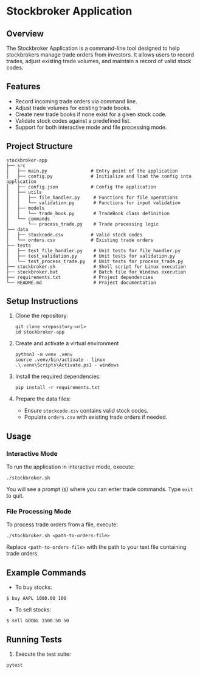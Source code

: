 # Stockbroker Application

## Overview
The Stockbroker Application is a command-line tool designed to help stockbrokers manage trade orders from investors. It allows users to record trades, adjust existing trade volumes, and maintain a record of valid stock codes.

## Features
- Record incoming trade orders via command line.
- Adjust trade volumes for existing trade books.
- Create new trade books if none exist for a given stock code.
- Validate stock codes against a predefined list.
- Support for both interactive mode and file processing mode.

## Project Structure
```
stockbroker-app
├── src
│   ├── main.py                # Entry point of the application
│   ├── config.py              # Initialize and load the config into application
│   ├── config.json            # Config the application
│   ├── utils
│   │   ├── file_handler.py     # Functions for file operations
│   │   └── validation.py       # Functions for input validation
│   ├── models
│   │   └── trade_book.py       # TradeBook class definition
│   └── commands
│       └── process_trade.py    # Trade processing logic
├── data
│   ├── stockcode.csv          # Valid stock codes
│   └── orders.csv             # Existing trade orders
├── tests
│   ├── test_file_handler.py    # Unit tests for file_handler.py
│   ├── test_validation.py      # Unit tests for validation.py
│   └── test_process_trade.py   # Unit tests for process_trade.py
├── stockbroker.sh              # Shell script for Linux execution
├── stockbroker.bat             # Batch file for Windows execution
├── requirements.txt            # Project dependencies
└── README.md                   # Project documentation
```

## Setup Instructions
1. Clone the repository:
   ```
   git clone <repository-url>
   cd stockbroker-app
   ```

2. Create and activate a virtual environment
   ```
   python3 -m venv .venv
   source .venv/bin/activate - linux 
   .\.venv\Scripts\Activate.ps1 - windows
   ```

3. Install the required dependencies:
   ```
   pip install -r requirements.txt
   ```

4. Prepare the data files:
   - Ensure `stockcode.csv` contains valid stock codes.
   - Populate `orders.csv` with existing trade orders if needed.

## Usage
### Interactive Mode
To run the application in interactive mode, execute:
```
./stockbroker.sh
```
You will see a prompt (`$`) where you can enter trade commands. Type `exit` to quit.

### File Processing Mode
To process trade orders from a file, execute:
```
./stockbroker.sh <path-to-orders-file>
```
Replace `<path-to-orders-file>` with the path to your text file containing trade orders.

## Example Commands
- To buy stocks:
```
$ buy AAPL 1000.00 100
```
- To sell stocks:
```
$ sell GOOGL 1500.50 50
```

## Running Tests
1. Execute the test suite:
```
pytest
```